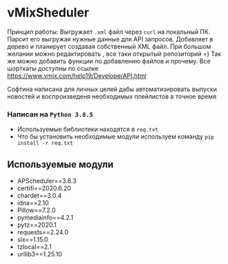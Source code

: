# vMixSheduler

Принцип работы:
Выгружает ```.xml``` файл через ```curl``` на локальный ПК. Парсит его выгружая нужные данные для API запросов. Добавляет в дерево и планирует создавая собственный XML файл. При большом желании можно редактировать , все таки открытый репозиторий =)
Так же можно добавить функции по добавлению файлов и прочему. Все шорткаты доступны по ссылке https://www.vmix.com/help19/DeveloperAPI.html

Софтина написана для личных целей дабы автоматизировать выпуски новостей и воспроизведеня необходимых плейлистов в точное время

### Написан на ```Python 3.8.5```
- Используемые библиотеки находятся в ```req.txt```
- Что бы установить необходимые модули используем команду ``` pip install -r req.txt ```
## Используемые модули
- APScheduler==3.6.3
- certifi==2020.6.20
- chardet==3.0.4
- idna==2.10
- Pillow==7.2.0
- pymediainfo==4.2.1
- pytz==2020.1
- requests==2.24.0
- six==1.15.0
- tzlocal==2.1
- urllib3==1.25.10

